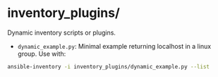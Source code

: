 # inventory_plugins/

Dynamic inventory scripts or plugins.

- `dynamic_example.py`: Minimal example returning localhost in a linux group.
Use with:
```bash
ansible-inventory -i inventory_plugins/dynamic_example.py --list
```
